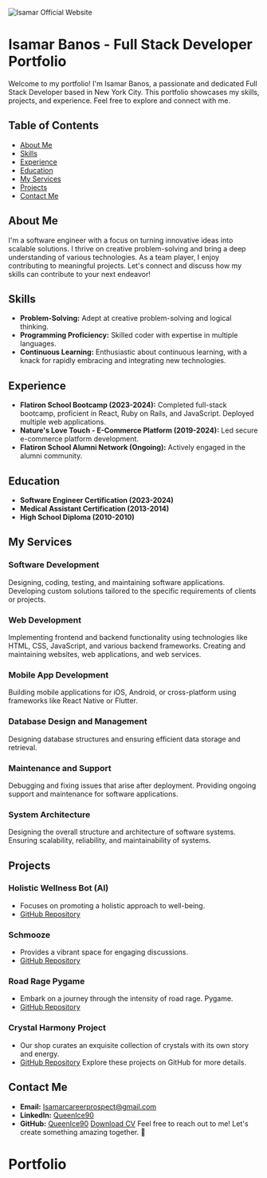 ![Isamar Official Website](client/public/IsamarOfficialPortfolio.gif)

# Isamar Banos - Full Stack Developer Portfolio

Welcome to my portfolio! I'm Isamar Banos, a passionate and dedicated Full Stack Developer based in New York City. This portfolio showcases my skills, projects, and experience. Feel free to explore and connect with me.

## Table of Contents
- [About Me](#about-me)
- [Skills](#skills)
- [Experience](#experience)
- [Education](#education)
- [My Services](#my-services)
- [Projects](#projects)
- [Contact Me](#contact-me)
## About Me
I'm a software engineer with a focus on turning innovative ideas into scalable solutions. I thrive on creative problem-solving and bring a deep understanding of various technologies. As a team player, I enjoy contributing to meaningful projects. Let's connect and discuss how my skills can contribute to your next endeavor!
## Skills
- **Problem-Solving:** Adept at creative problem-solving and logical thinking.
- **Programming Proficiency:** Skilled coder with expertise in multiple languages.
- **Continuous Learning:** Enthusiastic about continuous learning, with a knack for rapidly embracing and integrating new technologies.
## Experience
- **Flatiron School Bootcamp (2023-2024):** Completed full-stack bootcamp, proficient in React, Ruby on Rails, and JavaScript. Deployed multiple web applications.
- **Nature's Love Touch - E-Commerce Platform (2019-2024):** Led secure e-commerce platform development.
- **Flatiron School Alumni Network (Ongoing):** Actively engaged in the alumni community.
## Education
- **Software Engineer Certification (2023-2024)**
- **Medical Assistant Certification (2013-2014)**
- **High School Diploma (2010-2010)**
## My Services
### Software Development
Designing, coding, testing, and maintaining software applications. Developing custom solutions tailored to the specific requirements of clients or projects.
### Web Development
Implementing frontend and backend functionality using technologies like HTML, CSS, JavaScript, and various backend frameworks. Creating and maintaining websites, web applications, and web services.
### Mobile App Development
Building mobile applications for iOS, Android, or cross-platform using frameworks like React Native or Flutter.
### Database Design and Management
Designing database structures and ensuring efficient data storage and retrieval.
### Maintenance and Support
Debugging and fixing issues that arise after deployment. Providing ongoing support and maintenance for software applications.
### System Architecture
Designing the overall structure and architecture of software systems. Ensuring scalability, reliability, and maintainability of systems.
## Projects
### Holistic Wellness Bot (AI)
- Focuses on promoting a holistic approach to well-being.
- [GitHub Repository](https://github.com/QueenIce90/HolisticWellnessBot)
### Schmooze
- Provides a vibrant space for engaging discussions.
- [GitHub Repository](https://github.com/ian-a-frankel/schmooze/tree/Isamar)
### Road Rage Pygame
- Embark on a journey through the intensity of road rage. Pygame.
- [GitHub Repository](https://github.com/Shokuninja/road-rage)
### Crystal Harmony Project
- Our shop curates an exquisite collection of crystals with its own story and energy.
- [GitHub Repository](https://github.com/KhrystynaKla/Crystal-Harmony-Project)
Explore these projects on GitHub for more details.
## Contact Me
- **Email:** [Isamarcareerprospect@gmail.com](mailto:Isamarcareerprospect@gmail.com)
- **LinkedIn:** [QueenIce90](https://www.linkedin.com/in/queenice90/)
- **GitHub:** [QueenIce90](https://github.com/QueenIce90)
[Download CV](/seresume1.pdf)
Feel free to reach out to me! Let's create something amazing together. 🚀
# Portfolio
